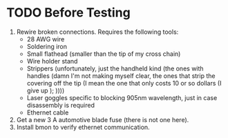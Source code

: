 # TODO Before Testing

1. Rewire broken connections. Requires the following tools:
    - 28 AWG wire
    - Soldering iron
    - Small flathead (smaller than the tip of my cross chain)
    - Wire holder stand
    - Strippers (unfortunately, just the handheld kind (the ones with handles (damn I'm not making myself clear, the ones that strip the covering off the tip (I mean the one that only costs 10 or so dollars (I give up ); ))))
    - Laser goggles specific to blocking 905nm wavelength, just in case disassembly is required
    - Ethernet cable
2. Get a new 3 A automotive blade fuse (there is not one here).
3. Install bmon to verify ethernet communication.